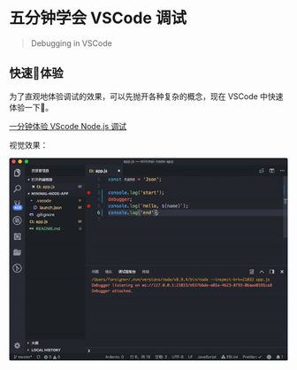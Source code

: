 # 五分钟学会 VSCode 调试
> Debugging in VSCode

## 快速体验

为了直观地体验调试的效果，可以先抛开各种复杂的概念，现在 VSCode 中快速体验一下。

[一分钟体验 VScode Node.js 调试](JavaScript/minimal-node-app/README.md)

视觉效果：

![体验](screenshots/minimal-debug.gif)

